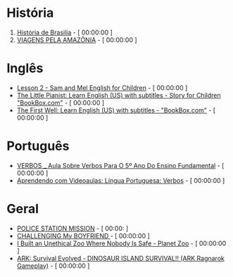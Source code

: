 # História

1. [História de Brasilia](https://www.youtube.com/watch?v=W3i22-uS2N4) - [ 00:00:00 ]
2. [VIAGENS PELA AMAZÔNIA](https://www.youtube.com/watch?v=EVadXjsWU8E) - [ 00:00:00 ]


# Inglês

* [Lesson 2 - Sam and Mel English for Children](https://www.youtube.com/watch?v=kYKfqa_zAQ8) - [ 00:00:00 ]
* [The Little Pianist: Learn English (US) with subtitles - Story for Children "BookBox.com"](https://www.youtube.com/watch?v=4GsjEPRMzdw) - [ 00:00:00 ]
* [The First Well: Learn English (US) with subtitles - "BookBox.com"](https://www.youtube.com/watch?v=wQ3QndKvTvA) - [ 00:00:00 ]


# Português
* [VERBOS _ Aula Sobre Verbos Para O 5º Ano Do Ensino Fundamental](https://www.youtube.com/watch?v=FFnznqjZxPs) - [ 00:00:00 ]
* [Aprendendo com Videoaulas: Língua Portuguesa: Verbos](https://www.youtube.com/watch?v=3nBtR3gQrAQ) - [ 00:00:00 ]


# Geral

* [POLICE STATION MISSION](https://www.youtube.com/watch?time_continue=84&v=xHdD0xuJtOU&feature=emb_title) - [ 00:00: ]
* [CHALLENGING My BOYFRIEND ](https://www.youtube.com/watch?v=cuyZq5jFozc) - [ 00:00:00 ]
* [I Built an Unethical Zoo Where Nobody Is Safe - Planet Zoo](https://www.youtube.com/watch?v=19JYOVPmwDM) - [ 00:00:00 ]
* [ARK: Survival Evolved - DINOSAUR ISLAND SURVIVAL!! (ARK Ragnarok Gameplay)](https://www.youtube.com/watch?v=b6gbpcS41iw) - [ 00:00:00 ]